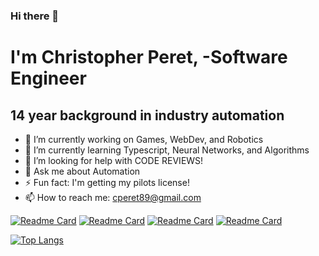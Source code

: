 ### Hi there 👋
# I'm Christopher Peret, -Software Engineer

## 14 year background in industry automation
 
- 🔭 I’m currently working on Games, WebDev, and Robotics
- 🌱 I’m currently learning Typescript, Neural Networks, and Algorithms
- 🤔 I’m looking for help with CODE REVIEWS!
- 💬 Ask me about Automation
- ⚡ Fun fact: I'm getting my pilots license!
- 📫 How to reach me: cperet89@gmail.com




[![Readme Card](https://github-readme-stats.vercel.app/api/pin/?username=Zed-CSP&repo=bookSearchEngine-MERN&theme=radical)](https://github.com/Zed-CSP/bookSearchEngine-MERN)
[![Readme Card](https://github-readme-stats.vercel.app/api/pin/?username=Zed-CSP&repo=SocialNetwork&theme=radical)](https://github.com/Zed-CSP/SocialNetwork)
[![Readme Card](https://github-readme-stats.vercel.app/api/pin/?username=Zed-CSP&repo=java-jack&theme=radical)](https://github.com/Zed-CSP/java-jack)
[![Readme Card](https://github-readme-stats.vercel.app/api/pin/?username=Zed-CSP&repo=noteTaker-Express&theme=radical)](https://github.com/Zed-CSP/noteTaker-Express)

[![Top Langs](https://github-readme-stats.vercel.app/api/top-langs/?username=anuraghazra&layout=donut-vertical&langs_count=10&theme=radical)](https://github.com/anuraghazra/github-readme-stats)

